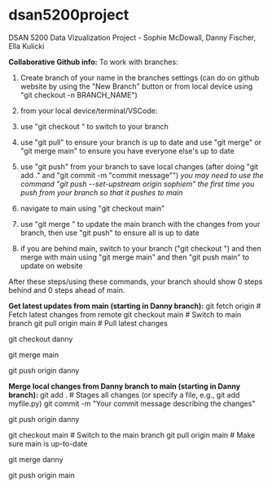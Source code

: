 # dsan5200project
DSAN 5200 Data Vizualization Project - Sophie McDowall, Danny Fischer, Ella Kulicki



**Collaborative Github info:**
To work with branches:

1. Create branch of your name in the branches settings (can do on github website by using the "New Branch" button or from local device using "git checkout -n BRANCH_NAME")
2. from your local device/terminal/VSCode:
3. use "git checkout <yourname>" to switch to your branch
4. use "git pull" to ensure your branch is up to date and use "git merge" or "git merge main" to ensure you have everyone else's up to date
5. use "git push" from your branch to save local changes (after doing "git add ." and "git commit -m "commit message"") *you may need to use the command "git push --set-upstream origin sophiem" the first time you push from your branch so that it pushes to main*
6. navigate to main using "git checkout main"
7. use "git merge <yourname>" to update the main branch with the changes from your branch, then use "git push" to ensure all is up to date

8. if you are behind main, switch to your branch ("git checkout <yourname>") and then merge with main using "git merge main" and then "git push main" to update on website

After these steps/using these commands, your branch should show 0 steps behind and 0 steps ahead of main. 


**Get latest updates from main (starting in Danny branch):**
git fetch origin  # Fetch latest changes from remote
git checkout main  # Switch to main branch
git pull origin main  # Pull latest changes

git checkout danny

git merge main

git push origin danny

**Merge local changes from Danny branch to main (starting in Danny branch):**
git add .  # Stages all changes (or specify a file, e.g., git add myfile.py)
git commit -m "Your commit message describing the changes"

git push origin danny

git checkout main  # Switch to the main branch
git pull origin main  # Make sure main is up-to-date

git merge danny

git push origin main